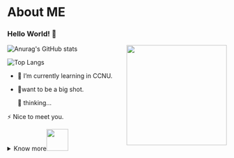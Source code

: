 # About ME
### Hello World! 👋
<img align='right' src="https://github.com/user-attachments/assets/0170e6e4-659f-4661-92f3-d3dd1666b21f" width="230">  

![Anurag's GitHub stats](https://github-readme-stats.vercel.app/api?username=MiEchoooo)  

![Top Langs](https://github-readme-stats.vercel.app/api/top-langs/?username=MiEchoooo)


- 🌱 I’m currently learning in CCNU.
- 🔭want to be a big shot.


  💬 thinking...

⚡ Nice to meet you.

<details>
 <summary>Know more<img src="https://media.giphy.com/media/mGcNjsfWAjY5AEZNw6/giphy.gif" width="50"></summary>  
  
  - Email:3525910649@qq.com

  - GitHub:https://github.com/MiEchoooo
